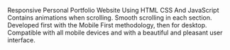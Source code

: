 Responsive Personal Portfolio Website Using HTML CSS And JavaScript
Contains animations when scrolling.
Smooth scrolling in each section.
Developed first with the Mobile First methodology, then for desktop.
Compatible with all mobile devices and with a beautiful and pleasant user interface.
